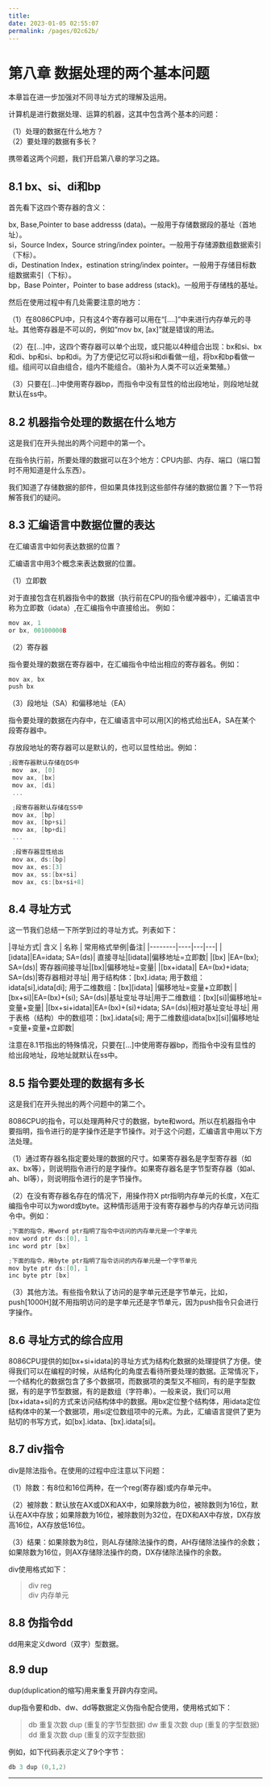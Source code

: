 ```yaml
---
title: 
date: 2023-01-05 02:55:07
permalink: /pages/02c62b/
---
```

# **第八章 数据处理的两个基本问题**
本章旨在进一步加强对不同寻址方式的理解及运用。

计算机是进行数据处理、运算的机器，这其中包含两个基本的问题：  

（1）处理的数据在什么地方？  
（2）要处理的数据有多长？

携带着这两个问题，我们开启第八章的学习之路。

## **8.1 bx、si、di和bp**

首先看下这四个寄存器的含义：

bx, Base,Pointer to base addresss (data)。一般用于存储数据段的基址（首地址）。  
si，Source Index，Source string/index pointer。一般用于存储源数组数据索引（下标）。  
di，Destination Index，estination string/index pointer。一般用于存储目标数组数据索引（下标）。  
bp，Base Pointer，Pointer to base address (stack)。一般用于存储栈的基址。

然后在使用过程中有几处需要注意的地方：

（1）在8086CPU中，只有这4个寄存器可以用在“[....]”中来进行内存单元的寻址。其他寄存器是不可以的，例如“mov bx, [ax]”就是错误的用法。

（2）在[...]中，这四个寄存器可以单个出现，或只能以4种组合出现：bx和si、bx和di、bp和si、bp和di。为了方便记忆可以将si和di看做一组，将bx和bp看做一组。组间可以自由组合，组内不能组合。（脑补为人类不可以近亲繁殖。）

（3）只要在[...]中使用寄存器bp，而指令中没有显性的给出段地址，则段地址就默认在ss中。

## **8.2 机器指令处理的数据在什么地方**

这是我们在开头抛出的两个问题中的第一个。

在指令执行前，所要处理的数据可以在3个地方：CPU内部、内存、端口（端口暂时不用知道是什么东西）。

我们知道了存储数据的部件，但如果具体找到这些部件存储的数据位置？下一节将解答我们的疑问。

## **8.3 汇编语言中数据位置的表达**

在汇编语言中如何表达数据的位置？  

汇编语言中用3个概念来表达数据的位置。

（1）立即数

对于直接包含在机器指令中的数据（执行前在CPU的指令缓冲器中），汇编语言中称为立即数（idata）,在汇编指令中直接给出。
例如：  

```c
mov ax, 1
or bx, 00100000B
```

（2）寄存器

指令要处理的数据在寄存器中，在汇编指令中给出相应的寄存器名。例如：

```c
mov ax, bx
push bx
```

（3）段地址（SA）和偏移地址（EA）

指令要处理的数据在内存中，在汇编语言中可以用[X]的格式给出EA，SA在某个段寄存器中。

存放段地址的寄存器可以是默认的，也可以显性给出。例如：

```c
;段寄存器默认存储在DS中
 mov  ax, [0]
 mov ax, [bx]
 mov ax, [di]
 ...

 ;段寄存器默认存储在SS中
 mov ax, [bp]
 mov ax, [bp+si]
 mov ax, [bp+di]
 ...

 ;段寄存器显性给出
 mov ax, ds:[bp]
 mov ax, es:[3]
 mov ax, ss:[bx+si]
 mov ax, cs:[bx+si+8]
```

## **8.4 寻址方式**

这一节我们总结一下所学到过的寻址方式。列表如下：

|寻址方式| 含义 | 名称 | 常用格式举例|备注|
|--------|----|---|---|
|[idata]|EA=idata; SA=(ds)| 直接寻址|[idata]|偏移地址=立即数|
|[bx]  |EA=(bx); SA=(ds)| 寄存器间接寻址|[bx]|偏移地址=变量|
|[bx+idata]| EA=(bx)+idata; SA=(ds)|寄存器相对寻址| 用于结构体：[bx].idata; 用于数组：idata[si],idata[di]; 用于二维数组：[bx][idata]   |偏移地址=变量+立即数|
|[bx+si]|EA=(bx)+(si); SA=(ds)|基址变址寻址|用于二维数组：[bx][si]|偏移地址=变量+变量|
|[bx+si+idata]|EA=(bx)+(si)+idata; SA=(ds)|相对基址变址寻址| 用于表格（结构）中的数组项：[bx].idata[si]; 用于二维数组idata[bx][si]|偏移地址=变量+变量+立即数|

注意在8.1节指出的特殊情况，只要在[...]中使用寄存器bp，而指令中没有显性的给出段地址，段地址就默认在ss中。

## **8.5 指令要处理的数据有多长**

这是我们在开头抛出的两个问题中的第二个。

8086CPU的指令，可以处理两种尺寸的数据，byte和word。所以在机器指令中要指明，指令进行的是字操作还是字节操作。对于这个问题，汇编语言中用以下方法处理。

（1）通过寄存器名指定要处理的数据的尺寸。如果寄存器名是字型寄存器（如ax、bx等），则说明指令进行的是字操作。如果寄存器名是字节型寄存器（如al、ah、bl等），则说明指令进行的是字节操作。

（2）在没有寄存器名存在的情况下，用操作符X ptr指明内存单元的长度，X在汇编指令中可以为word或byte。这种情形适用于没有寄存器参与的内存单元访问指令中。例如：

```c
;下面的指令，用word ptr指明了指令中访问的内存单元是一个字单元
mov word ptr ds:[0], 1
inc word ptr [bx]

;下面的指令，用byte ptr指明了指令访问的内存单元是一个字节单元
mov byte ptr ds:[0], 1
inc byte ptr [bx]
```

（3）其他方法。有些指令默认了访问的是字单元还是字节单元，比如，push[1000H]就不用指明访问的是字单元还是字节单元，因为push指令只会进行字操作。

## **8.6 寻址方式的综合应用**

8086CPU提供的如[bx+si+idata]的寻址方式为结构化数据的处理提供了方便。使得我们可以在编程的时候，从结构化的角度去看待所要处理的数据。正常情况下，一个结构化的数据包含了多个数据项，而数据项的类型又不相同，有的是字型数据，有的是字节型数据，有的是数组（字符串）。一般来说，我们可以用[bx+idata+si]的方式来访问结构体中的数据。用bx定位整个结构体，用idata定位结构体中的某一个数据项，用si定位数组项中的元素。为此，汇编语言提供了更为贴切的书写方式，如[bx].idata、[bx].idata[si]。

## **8.7 div指令**

div是除法指令。在使用的过程中应注意以下问题：

（1）除数：有8位和16位两种，在一个reg(寄存器)或内存单元中。

（2）被除数：默认放在AX或DX和AX中，如果除数为8位，被除数则为16位，默认在AX中存放；如果除数为16位，被除数则为32位，在DX和AX中存放，DX存放高16位，AX存放低16位。

（3）结果：如果除数为8位，则AL存储除法操作的商，AH存储除法操作的余数；如果除数为16位，则AX存储除法操作的商，DX存储除法操作的余数。

div使用格式如下：  

>div reg  
>div 内存单元

## **8.8 伪指令dd**

dd用来定义dword（双字）型数据。

## **8.9 dup**

dup(duplication的缩写)用来重复开辟内存空间。

dup指令要和db、dw、dd等数据定义伪指令配合使用，使用格式如下：

> db 重复次数 dup (重复的字节型数据)
> dw 重复次数 dup (重复的字型数据)
> dd 重复次数 dup (重复的双字型数据)

例如，如下代码表示定义了9个字节：

```c
db 3 dup (0,1,2)
```

---

